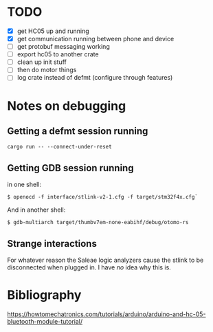# TODO

- [X] get HC05 up and running
- [X] get communication running between phone and device
- [ ] get protobuf messaging working
- [ ] export hc05 to another crate
- [ ] clean up init stuff
- [ ] then do motor things
- [ ] log crate instead of defmt (configure through features)

# Notes on debugging
## Getting a defmt session running
```console
cargo run -- --connect-under-reset
```

## Getting GDB session running

in one shell:
```console 
$ openocd -f interface/stlink-v2-1.cfg -f target/stm32f4x.cfg`
```
And in another shell: 
```console 
$ gdb-multiarch target/thumbv7em-none-eabihf/debug/otomo-rs
```

## Strange interactions
For whatever reason the Saleae logic analyzers cause the stlink to be disconnected when plugged in.  I have *no* idea why this is.

# Bibliography
https://howtomechatronics.com/tutorials/arduino/arduino-and-hc-05-bluetooth-module-tutorial/
